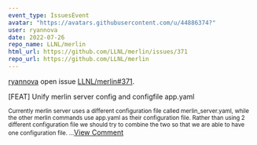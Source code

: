 ```yaml
---
event_type: IssuesEvent
avatar: "https://avatars.githubusercontent.com/u/44886374?"
user: ryannova
date: 2022-07-26
repo_name: LLNL/merlin
html_url: https://github.com/LLNL/merlin/issues/371
repo_url: https://github.com/LLNL/merlin
---
```


<a href='https://github.com/ryannova' target='_blank'>ryannova</a> open issue <a href='https://github.com/LLNL/merlin/issues/371' target='_blank'>LLNL/merlin#371</a>.

<p>[FEAT] Unify merlin server config and configfile app.yaml</p><small>Currently merlin server uses a different configuration file called merlin_server.yaml, while the other merlin commands use app.yaml as their configuration file. Rather than using 2 different configuration file we should try to combine the two so that we are able to have one configuration file....</small><a href='https://github.com/LLNL/merlin/issues/371' target='_blank'>View Comment</a>